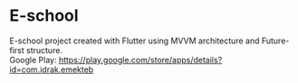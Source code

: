 # E-school
E-school project created with Flutter using MVVM architecture and Future-first structure.
<br/>
Google Play: https://play.google.com/store/apps/details?id=com.idrak.emekteb
